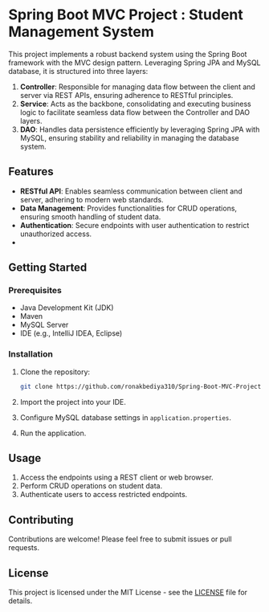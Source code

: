 # Spring Boot MVC Project : Student Management System

This project implements a robust backend system using the Spring Boot framework with the MVC design pattern. Leveraging Spring JPA and MySQL database, it is structured into three layers:

1. **Controller**: Responsible for managing data flow between the client and server via REST APIs, ensuring adherence to RESTful principles.
2. **Service**: Acts as the backbone, consolidating and executing business logic to facilitate seamless data flow between the Controller and DAO layers.
3. **DAO**: Handles data persistence efficiently by leveraging Spring JPA with MySQL, ensuring stability and reliability in managing the database system.

## Features

- **RESTful API**: Enables seamless communication between client and server, adhering to modern web standards.
- **Data Management**: Provides functionalities for CRUD operations, ensuring smooth handling of student data.
- **Authentication**: Secure endpoints with user authentication to restrict unauthorized access.
- 
## Getting Started

### Prerequisites
- Java Development Kit (JDK)
- Maven
- MySQL Server
- IDE (e.g., IntelliJ IDEA, Eclipse)

### Installation
1. Clone the repository:

    ```bash
    git clone https://github.com/ronakbediya310/Spring-Boot-MVC-Project-Student-Management-System.git
    ```

2. Import the project into your IDE.

3. Configure MySQL database settings in `application.properties`.

4. Run the application.

## Usage

1. Access the endpoints using a REST client or web browser.
2. Perform CRUD operations on student data.
3. Authenticate users to access restricted endpoints.

## Contributing

Contributions are welcome! Please feel free to submit issues or pull requests.

## License

This project is licensed under the MIT License - see the [LICENSE](LICENSE) file for details.
